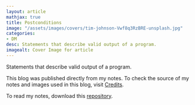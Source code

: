 ```yaml
---
layout: article
mathjax: true
title: Postconditions
image: "/assets/images/covers/tim-johnson-Vwf8q3RzBRE-unsplash.jpg"
categories:
- DM
desc: Statements that describe valid output of a program. 
imagealt: Cover Image for article
---
```


Statements that describe valid output of a program.

This blog was published directly from my notes.
To check the source of my notes and images used in this blog, visit <a href="/credits.html" target="_blank">Credits</a>.

To read my notes, download this <a href="https://github.com/bovem/CS" target="blank">repository</a>.